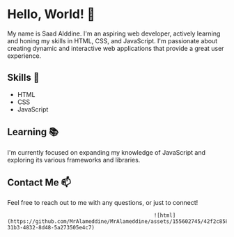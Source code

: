 # Hello, World! 👋

My name is Saad Alddine. I'm an aspiring web developer, actively learning and honing my skills in HTML, CSS, and JavaScript. I'm passionate about creating dynamic and interactive web applications that provide a great user experience.

## Skills 🚀
- HTML
- CSS
- JavaScript

## Learning 📚
I'm currently focused on expanding my knowledge of JavaScript and exploring its various frameworks and libraries.

## Contact Me 📫
Feel free to reach out to me with any questions, or just to connect!



                                                   ![html](https://github.com/MrAlameddine/MrAlameddine/assets/155602745/42f2c858-31b3-4832-8d48-5a273505e4c7)
